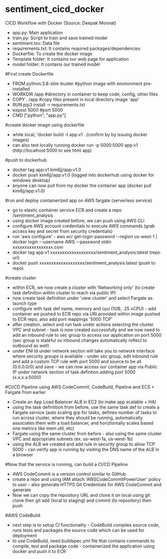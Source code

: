 # sentiment_cicd_docker
CICD Workflow with Docker (Source: Deepak Moonat)
- app.py: Main application
- train.py: Script to train and save trained model
- sentiment.tsv: Data file
- requirements.txt: It contains required packages/dependencies
- Dockerfile: To create the docker image
- Template folder: It contains our web page for application
- model folder: It contains our trained model

#First create Dockerfile
- FROM python:3.8-slim-buster #python image with environment pre-installed
- WORKDIR /app        #directory in container to keep code, config, other files
- COPY . /app         #copy files present in local directory image 'app'
- RUN pip3 install -r requirements.txt    
- expost 5000         #port 5000
- CMD ["python", "app.py"]

#create docker image using dockerfile
- while local, 'docker build -t app:v1 . (confirm by by issuing docker images)
- can also test locally running docker run -p 5000:5000 app:v1 (http://localhost:5000 to see html app)

#push to dockerhub
- docker tag app:v1 kim6jj/app:v1.0
- docker push kim6jj/app:v1.0 (logged into dockerhub using docker for windows desktop)
- anyone can now pull from my docker the container app (docker pull kim6jj/app:v1.0)


#run and deploy containerized app on AWS fargate (serverless service)
- go to elastic container service ECR and create a repo /sentiment_analysis
- using docker image created before, we can push using AWS CLI 
- configure AWS account credentials to execute AWS commands (grab access key and secret from security credentials)
- run 'aws configure'
      - aws ecr get-login-password --region us-west-1 | docker login --username AWS --password stdin xxxxxxxxxxxxxxxxx.com
- docker tag app:v1   xxxxxxxxxxxxxxxxxxx/sentiment_analysis:latest (repo uri)
- docker push xxxxxxxxxxxxxxxxxxx/sentiment_analysis:latest (push to repo)

#create cluster
- within ECR, we now create a cluster with 'Networking only' (to create task definition within cluster to reach via public IP)
- now create task definition under 'view cluster' and select Fargate as launch type
- configure with task def name, memory and cpu (1GB, .25 vCPU)
      - add container we pushed to ECR repo via URI provided within image pushed to ECR repo, also add port mappings '5000 TCP'
- after creation, select and run task under actions selecting the cluster VPC and subnet
      - task is now created successfully and we now need to add an inbound rule to sec group to access our application on port 5000 (sec group is stateful so inbound changes automatically reflect to outbound as well)
- under ENI Id under network section will take you to network interface where security groups is available
      - under sec group, edit inbound rule and add a custom TCP rule with port 5000 and source to be all (0.0.0.0/0) and save
      - we can now access our container app via Public IP under network section of task defintion adding port 5000 (x.x.x.x:5000)

#CI/CD Pipeline using AWS CodeCommit, CodeBuild, Pipeline and ECS + Fargate from earlier
- Create an App Load Balancer ALB in EC2 (to make app scalable + HA)
- using the task defintition from before, use the same task def to create a Fargate service (auto scaling grp for tasks, defines number of tasks to run across cluster, where they should be running, automatically associates them with a load balancer, and horiztontally scales based one metrics like mem util, etc)
- Fargate using the same cluster from before - also using the same cluster VPC and appropriate subnets (ex. us-west-1a, us-west-1b)
- using the ALB we created and add rule in security group to allow TCP 5000
      - can verify app is running by visiting the DNS name of the ALB in a browser

#Now that the service is running, can build a CI/CD Pipeline
- AWS CodeCommit is a version control similar to GitHub 
- create a repo and using IAM attach 'AWSCodeCommitPowerUser' policy to user
      - also generate HTTPS Git Credentials for AWS CodeCommit and generate
- Now we can copy the repository URL and clone it on local using git clone then git add (local to staging) and commit (to repository) then push

#AWS CodeBuild
- next step is to setup CI functionality - CodeBuild compiles source code, runs tests and packages the source code which can be used for deployment
- to use CodeBuild, need buildspec.yml file that contains commands to compile, test and package code
      - containerized the application using docker and push it to ECR
